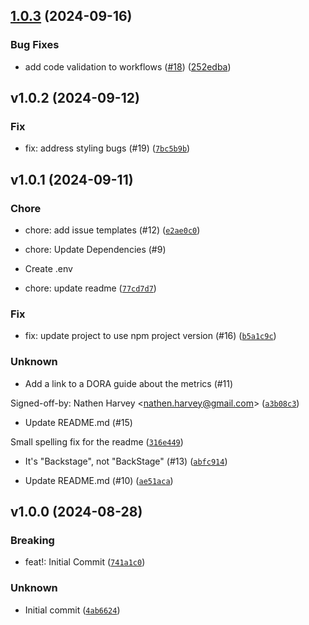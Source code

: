 ## [1.0.3](https://github.com/liatrio/backstage-dora-plugin/compare/v1.0.2...v1.0.3) (2024-09-16)


### Bug Fixes

* add code validation to workflows ([#18](https://github.com/liatrio/backstage-dora-plugin/issues/18)) ([252edba](https://github.com/liatrio/backstage-dora-plugin/commit/252edba3f3608aca2a53304b522266df3ccda85e))

## v1.0.2 (2024-09-12)

### Fix

* fix: address styling bugs (#19) ([`7bc5b9b`](https://github.com/liatrio/backstage-dora-plugin/commit/7bc5b9b3c8696df27bc92662a42120ccd0170372))

## v1.0.1 (2024-09-11)

### Chore

* chore: add issue templates (#12) ([`e2ae0c0`](https://github.com/liatrio/backstage-dora-plugin/commit/e2ae0c09a438643fc1a84c886ff749cdb7e62984))

* chore: Update Dependencies (#9)

* Create .env

* chore: update readme ([`77cd7d7`](https://github.com/liatrio/backstage-dora-plugin/commit/77cd7d7ccecc78a444c2f3e029c1dbe10859de2b))

### Fix

* fix: update project to use npm project version (#16) ([`b5a1c9c`](https://github.com/liatrio/backstage-dora-plugin/commit/b5a1c9cfe44ea0165c0e54515d0622d0005693fa))

### Unknown

* Add a link to a DORA guide about the metrics (#11)

Signed-off-by: Nathen Harvey &lt;nathen.harvey@gmail.com&gt; ([`a3b08c3`](https://github.com/liatrio/backstage-dora-plugin/commit/a3b08c34c2230ed657c9653a589bd541a579d6bb))

* Update README.md (#15)

Small spelling fix for the readme ([`316e449`](https://github.com/liatrio/backstage-dora-plugin/commit/316e449ce62c16d9169a8b0abf795da08a0e2eb2))

* It&#39;s &#34;Backstage&#34;, not &#34;BackStage&#34; (#13) ([`abfc914`](https://github.com/liatrio/backstage-dora-plugin/commit/abfc914135b9699dc21845a7f2129c9111ceb514))

* Update README.md (#10) ([`ae51aca`](https://github.com/liatrio/backstage-dora-plugin/commit/ae51aca02941c8c36d885b0f6173ae767ccde55f))

## v1.0.0 (2024-08-28)

### Breaking

* feat!: Initial Commit ([`741a1c0`](https://github.com/liatrio/backstage-dora-plugin/commit/741a1c06f0bafc5a3c873d2b6cdb15888473cef9))

### Unknown

* Initial commit ([`4ab6624`](https://github.com/liatrio/backstage-dora-plugin/commit/4ab6624fd2eb2d121d023fa8ca42ee4110df7b04))
